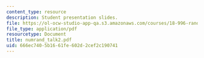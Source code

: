 ```yaml
---
content_type: resource
description: Student presentation slides.
file: https://ol-ocw-studio-app-qa.s3.amazonaws.com/courses/18-996-random-matrix-theory-and-its-applications-spring-2004/666ec7405b1661fe602d2cef2c190741_numrand_talk2.pdf
file_type: application/pdf
resourcetype: Document
title: numrand_talk2.pdf
uid: 666ec740-5b16-61fe-602d-2cef2c190741
---
```

